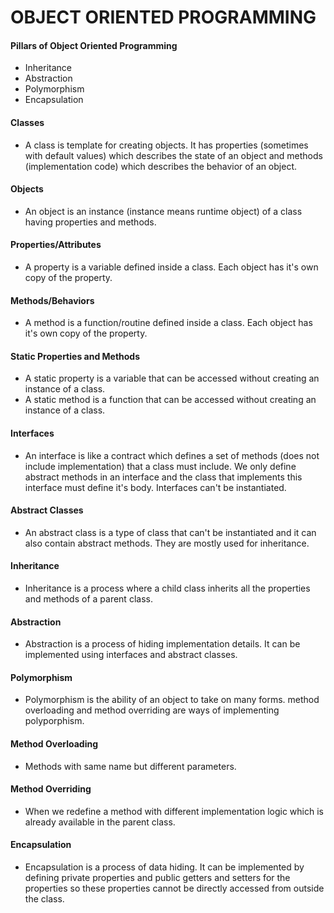 # OBJECT ORIENTED PROGRAMMING

#### Pillars of Object Oriented Programming

- Inheritance
- Abstraction
- Polymorphism
- Encapsulation

#### Classes

- A class is template for creating objects. It has properties (sometimes with default values) which describes the state of an object and methods (implementation code) which describes the behavior of an object.

#### Objects

- An object is an instance (instance means runtime object) of a class having properties and methods.

#### Properties/Attributes

- A property is a variable defined inside a class. Each object has it's own copy of the property.

#### Methods/Behaviors

- A method is a function/routine defined inside a class. Each object has it's own copy of the property.

#### Static Properties and Methods

- A static property is a variable that can be accessed without creating an instance of a class.
- A static method is a function that can be accessed without creating an instance of a class.

#### Interfaces

- An interface is like a contract which defines a set of methods (does not include implementation) that a class must include. We only define abstract methods in an interface and the class that implements this interface must define it's body. Interfaces can't be instantiated.

#### Abstract Classes

- An abstract class is a type of class that can't be instantiated and it can also contain abstract methods. They are mostly used for inheritance.

#### Inheritance

- Inheritance is a process where a child class inherits all the properties and methods of a parent class.

#### Abstraction

- Abstraction is a process of hiding implementation details. It can be implemented using interfaces and abstract classes.

#### Polymorphism

- Polymorphism is the ability of an object to take on many forms. method overloading and method overriding are ways of implementing polyporphism.

#### Method Overloading

- Methods with same name but different parameters.

#### Method Overriding

- When we redefine a method with different implementation logic which is already available in the parent class.

#### Encapsulation

- Encapsulation is a process of data hiding. It can be implemented by defining private properties and public getters and setters for the properties so these properties cannot be directly accessed from outside the class.
